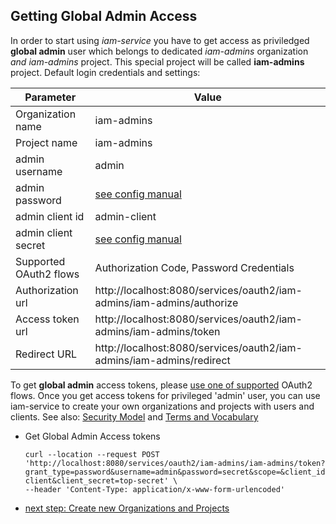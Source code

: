 ## Getting Global Admin Access

In order to start using *iam-service* you have to get access as priviledged 
__global admin__ user which belongs to dedicated *iam-admins* organization *and iam-admins* project.
This special project will be called __iam-admins__ project. Default login credentials and settings:

| Parameter              | Value                                                                 | 
|------------------------|-----------------------------------------------------------------------|
| Organization name      | iam-admins                                                            |
| Project name           | iam-admins                                                            |
| admin username         | admin                                                                 |
| admin password         | [see config manual](01a-standalone-server-config.md)                  |
| admin client id        | admin-client                                                          |
| admin client secret    | [see config manual](01a-standalone-server-config.md)                  |
| Supported OAuth2 flows | Authorization Code, Password Credentials                              |
| Authorization url      | http://localhost:8080/services/oauth2/iam-admins/iam-admins/authorize |
| Access token url       | http://localhost:8080/services/oauth2/iam-admins/iam-admins/token     |
| Redirect URL           | http://localhost:8080/services/oauth2/iam-admins/iam-admins/redirect  |

To get __global admin__ access tokens, please [use one of supported](README.md) OAuth2 flows. 
Once you get access tokens for privileged 'admin' user, you can use iam-service to 
create your own organizations and projects with users and clients.
See also: [Security Model](IAM-Service-Security-Model.md) and [Terms and Vocabulary](Terms-and-Vocabulary.md)

* Get Global Admin Access tokens  
  ```
  curl --location --request POST 'http://localhost:8080/services/oauth2/iam-admins/iam-admins/token?grant_type=password&username=admin&password=secret&scope=&client_id=admin-client&client_secret=top-secret' \
  --header 'Content-Type: application/x-www-form-urlencoded' 
  ```


* [next step: Create new Organizations and Projects](02b-create-organization-with-admin.md)  
